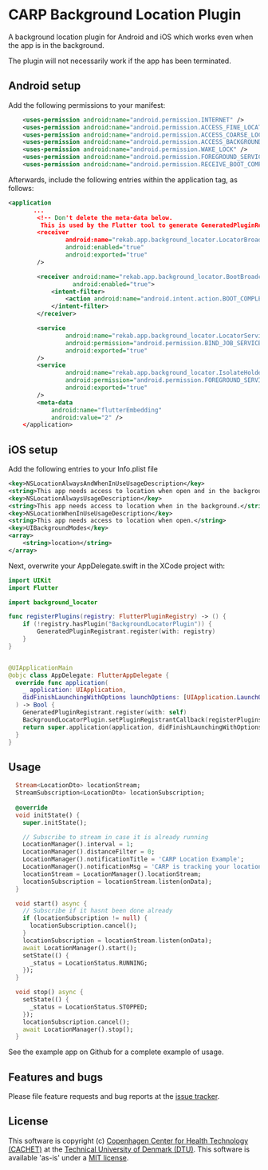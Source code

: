 # CARP Background Location Plugin

A background location plugin for Android and iOS which works even when the app is in the background.

The plugin will not necessarily work if the app has been terminated.

## Android setup

Add the following permissions to your manifest:

```xml
    <uses-permission android:name="android.permission.INTERNET" />
    <uses-permission android:name="android.permission.ACCESS_FINE_LOCATION" />
    <uses-permission android:name="android.permission.ACCESS_COARSE_LOCATION" />
    <uses-permission android:name="android.permission.ACCESS_BACKGROUND_LOCATION" />
    <uses-permission android:name="android.permission.WAKE_LOCK" />
    <uses-permission android:name="android.permission.FOREGROUND_SERVICE" />
    <uses-permission android:name="android.permission.RECEIVE_BOOT_COMPLETED"/>
```

Afterwards, include the following entries within the application tag, as follows:

```xml
<application
       ...
        <!-- Don't delete the meta-data below.
         This is used by the Flutter tool to generate GeneratedPluginRegistrant.java -->
        <receiver
                android:name="rekab.app.background_locator.LocatorBroadcastReceiver"
                android:enabled="true"
                android:exported="true"
        />

        <receiver android:name="rekab.app.background_locator.BootBroadcastReceiver"
                  android:enabled="true">
            <intent-filter>
                <action android:name="android.intent.action.BOOT_COMPLETED"/>
            </intent-filter>
        </receiver>

        <service
                android:name="rekab.app.background_locator.LocatorService"
                android:permission="android.permission.BIND_JOB_SERVICE"
                android:exported="true"
        />
        <service
                android:name="rekab.app.background_locator.IsolateHolderService"
                android:permission="android.permission.FOREGROUND_SERVICE"
                android:exported="true"
        />
        <meta-data
            android:name="flutterEmbedding"
            android:value="2" />
    </application>
```

## iOS setup

Add the following entries to your Info.plist file

```xml
<key>NSLocationAlwaysAndWhenInUseUsageDescription</key>
<string>This app needs access to location when open and in the background.</string>
<key>NSLocationAlwaysUsageDescription</key>
<string>This app needs access to location when in the background.</string>
<key>NSLocationWhenInUseUsageDescription</key>
<string>This app needs access to location when open.</string>
<key>UIBackgroundModes</key>
<array>
	<string>location</string>
</array>
```

Next, overwrite your AppDelegate.swift in the XCode project with:

```swift
import UIKit
import Flutter

import background_locator

func registerPlugins(registry: FlutterPluginRegistry) -> () {
    if (!registry.hasPlugin("BackgroundLocatorPlugin")) {
        GeneratedPluginRegistrant.register(with: registry)
    }
}


@UIApplicationMain
@objc class AppDelegate: FlutterAppDelegate {
  override func application(
    _ application: UIApplication,
    didFinishLaunchingWithOptions launchOptions: [UIApplication.LaunchOptionsKey: Any]?
  ) -> Bool {
    GeneratedPluginRegistrant.register(with: self)
    BackgroundLocatorPlugin.setPluginRegistrantCallback(registerPlugins)
    return super.application(application, didFinishLaunchingWithOptions: launchOptions)
  }
}
```

## Usage

```dart
  Stream<LocationDto> locationStream;
  StreamSubscription<LocationDto> locationSubscription;
 
  @override
  void initState() {
    super.initState();

    // Subscribe to stream in case it is already running
    LocationManager().interval = 1;
    LocationManager().distanceFilter = 0;
    LocationManager().notificationTitle = 'CARP Location Example';
    LocationManager().notificationMsg = 'CARP is tracking your location';
    locationStream = LocationManager().locationStream;
    locationSubscription = locationStream.listen(onData);
  }

  void start() async {
    // Subscribe if it hasnt been done already
    if (locationSubscription != null) {
      locationSubscription.cancel();
    }
    locationSubscription = locationStream.listen(onData);
    await LocationManager().start();
    setState(() {
      _status = LocationStatus.RUNNING;
    });
  }

  void stop() async {
    setState(() {
      _status = LocationStatus.STOPPED;
    });
    locationSubscription.cancel();
    await LocationManager().stop();
  }
```

See the example app on Github for a complete example of usage.

## Features and bugs

Please file feature requests and bug reports at the [issue tracker][tracker].

[tracker]: https://github.com/cph-cachet/flutter-plugins/issues

## License

This software is copyright (c) [Copenhagen Center for Health Technology (CACHET)](https://www.cachet.dk/) at the [Technical University of Denmark (DTU)](https://www.dtu.dk).
This software is available 'as-is' under a [MIT license](https://github.com/cph-cachet/flutter-plugins/blob/master/packages/carp_background_location/LICENSE).


